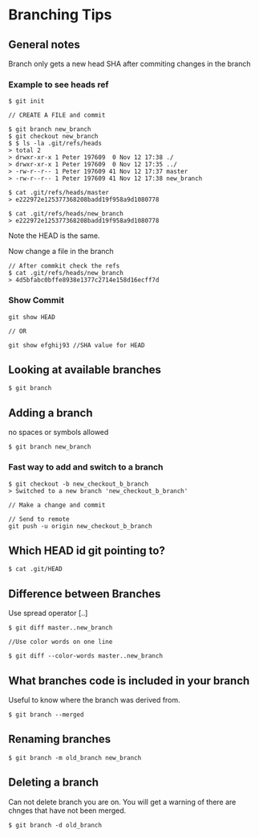 # Branching Tips

## General notes

Branch only gets a new head SHA after commiting changes in the branch

### Example to see heads ref

```text
$ git init

// CREATE A FILE and commit

$ git branch new_branch
$ git checkout new_branch
$ $ ls -la .git/refs/heads
> total 2
> drwxr-xr-x 1 Peter 197609  0 Nov 12 17:38 ./
> drwxr-xr-x 1 Peter 197609  0 Nov 12 17:35 ../
> -rw-r--r-- 1 Peter 197609 41 Nov 12 17:37 master
> -rw-r--r-- 1 Peter 197609 41 Nov 12 17:38 new_branch

$ cat .git/refs/heads/master
> e222972e125377368208badd19f958a9d1080778

$ cat .git/refs/heads/new_branch
> e222972e125377368208badd19f958a9d1080778
```

Note the HEAD is the same.

Now change a file in the branch

```text
// After commkit check the refs
$ cat .git/refs/heads/new_branch
> 4d5bfabc0bffe8938e1377c2714e158d16ecff7d

```

### Show Commit

```text
git show HEAD

// OR

git show efghij93 //SHA value for HEAD

```

## Looking at available branches 

```text
$ git branch
``` 

## Adding a branch

no spaces or symbols allowed

```text
$ git branch new_branch
```

### Fast way to add and switch to a branch

```text
$ git checkout -b new_checkout_b_branch
> Switched to a new branch 'new_checkout_b_branch'

// Make a change and commit

// Send to remote
git push -u origin new_checkout_b_branch

```

## Which HEAD id git pointing to?

```text
$ cat .git/HEAD
```

## Difference between Branches

Use spread operator [..]

```text
$ git diff master..new_branch

//Use color words on one line

$ git diff --color-words master..new_branch
```

## What branches code is included in your branch

Useful to know where the branch was derived from.
```text
$ git branch --merged
```

## Renaming branches

```text
$ git branch -m old_branch new_branch
```

## Deleting a branch

Can not delete branch you are on.  You will get a warning of there are chnges that have not been merged.
```text
$ git branch -d old_branch
```
